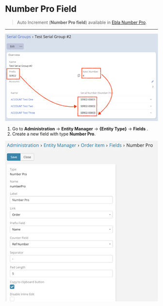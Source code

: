 # Number Pro Field

> Auto Increment (**Number Pro field**) available
> in [Ebla Number Pro](https://www.eblasoft.com.tr/espocrm-extension-page/number-pro).


---

![Number Pro Field](../../_static/images/extensions/number-pro/number-pro-field.png)


1. Go to **Administration** -> **Entity Manager** -> **{Entity Type}** -> **Fields** .
2. Create a new field with type **Number Pro**.

![Number Pro Field](../../_static/images/extensions/number-pro/number-pro-field-op.png)